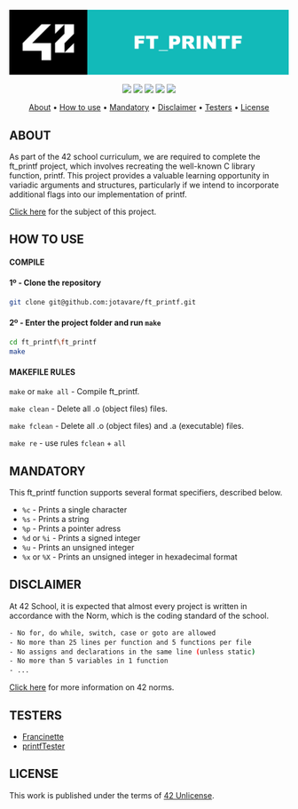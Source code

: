 <p align="center">
  <img src="https://github.com/jotavare/jotavare/blob/main/42/banner/42_banner_ft_printf.png">
</p>

<p align="center">
	<img src="https://img.shields.io/badge/status-finished-success?color=%2312bab9&style=flat-square" />
	<img src="https://img.shields.io/badge/evaluated-18%20%2F%2012%20%2F%202022-success?color=%2312bab9&style=flat-square" />
	<img src="https://img.shields.io/badge/score-104%20%2F%20100-success?color=%2312bab9&style=flat-square" />
	<img src="https://img.shields.io/github/languages/top/jotavare/libft?color=%2312bab9&style=flat-square" />
	<img src="https://img.shields.io/github/last-commit/jotavare/libft?color=%2312bab9&style=flat-square" />
</p>

<p align="center">
	<a href="#about">About</a> •
	<a href="#how-to-use">How to use</a> •
	<a href="#mandatory">Mandatory</a> •
	<a href="#disclaimer">Disclaimer</a> •
	<a href="#testers">Testers</a> •
	<a href="#license">License</a>
</p>

## ABOUT
As part of the 42 school curriculum, we are required to complete the ft_printf project, which involves recreating the well-known C library function, printf. This project provides a valuable learning opportunity in variadic arguments and structures, particularly if we intend to incorporate additional flags into our implementation of printf.

<a href="https://github.com/jotavare/ft_printf/blob/master/subject/en_subject_ft_printf.pdf">Click here</a> for the subject of this project.

## HOW TO USE
#### COMPILE
#### 1º - Clone the repository
```bash
git clone git@github.com:jotavare/ft_printf.git
```
#### 2º - Enter the project folder and run `make`
```bash
cd ft_printf\ft_printf
make
```

#### MAKEFILE RULES

``make`` or ``make all`` - Compile ft_printf.

``make clean`` - Delete all .o (object files) files.

``make fclean`` - Delete all .o (object files) and .a (executable) files.

``make re`` - use rules `fclean` + `all`

## MANDATORY
This ft_printf function supports several format specifiers, described below.

* ``%c`` - Prints a single character
* ``%s`` - Prints a string
* ``%p`` - Prints a pointer adress
* ``%d`` or ``%i`` - Prints a signed integer
* ``%u`` - Prints an unsigned integer
* ``%x`` or ``%X`` - Prints an unsigned integer in hexadecimal format

## DISCLAIMER
At 42 School, it is expected that almost every project is written in accordance with the Norm, which is the coding standard of the school.

```bash
- No for, do while, switch, case or goto are allowed
- No more than 25 lines per function and 5 functions per file
- No assigns and declarations in the same line (unless static)
- No more than 5 variables in 1 function
- ...
```

<a href="https://github.com/jotavare/jotavare/blob/main/42/pdf/en_norm.pdf">Click here</a> for more information on 42 norms.

## TESTERS
* [Francinette](https://github.com/xicodomingues/francinette)
* [printfTester](https://github.com/Tripouille/printfTester)

## LICENSE
<p>
This work is published under the terms of <a href="https://github.com/jotavare/jotavare/blob/main/LICENSE">42 Unlicense</a>.
</p>
